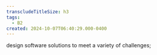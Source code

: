 ```yaml
---
transcludeTitleSize: h3
tags:
  - B2
created: 2024-10-07T06:40:29.000-0400
---
```

design software solutions to meet a variety of challenges;